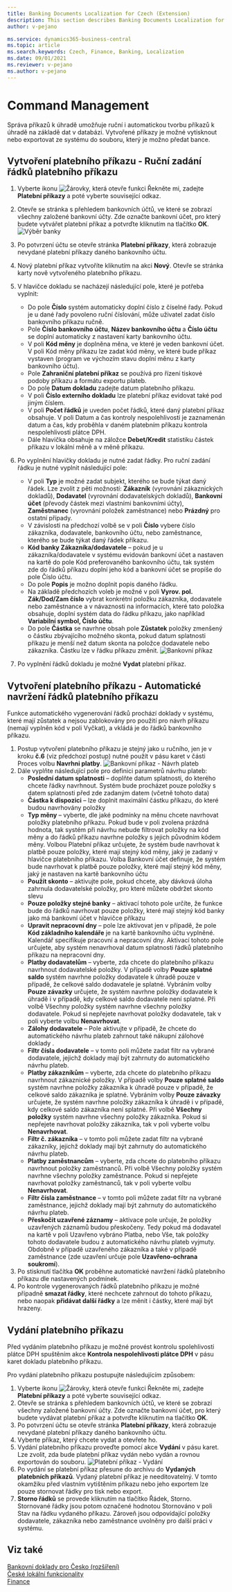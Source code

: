 ```yaml
---
title: Banking Documents Localization for Czech (Extension) 
description: This section describes Banking Documents Localization for Czech extension functionality.
author: v-pejano

ms.service: dynamics365-business-central
ms.topic: article
ms.search.keywords: Czech, Finance, Banking, Localization
ms.date: 09/01/2021
ms.reviewer: v-pejano
ms.author: v-pejano
---
```


# Command Management

Správa příkazů k úhradě umožňuje ruční i automatickou tvorbu příkazů k úhradě na základě dat v databázi. Vytvořené příkazy je možné vytisknout nebo exportovat ze systému do souboru, který je možno předat bance.

## Vytvoření platebního příkazu - Ruční zadání řádků platebního příkazu
1. Vyberte ikonu ![Žárovky, která otevře funkci Řekněte mi](../../media/ui-search/search_small.png "Řekněte mi, co chcete dělat"), zadejte **Platební příkazy** a poté vyberte související odkaz.
2. Otevře se stránka s přehledem bankovních účtů, ve které se zobrazí všechny založené bankovní účty. Zde označte bankovní účet, pro který budete vytvářet platební příkaz a potvrďte kliknutím na tlačítko **OK**.
    ![Výběr banky](Media/banks_bank_order_bank.png)
3. Po potvrzení účtu se otevře stránka **Platební příkazy**, která zobrazuje nevydané platební příkazy daného bankovního účtu. 
4. Nový platební příkaz vytvoříte kliknutím na akci **Nový**. Otevře se stránka karty nově vytvořeného platebního příkazu.
5. V hlavičce dokladu se nacházejí následující pole, které je potřeba vyplnit:
    - Do pole **Číslo** systém automaticky doplní číslo z číselné řady. Pokud je u dané řady povoleno ruční číslování, může uživatel zadat číslo bankovního příkazu ručně.
    - Pole **Číslo bankovního účtu**, **Název bankovního účtu** a **Číslo účtu** se doplní automaticky z nastavení karty bankovního účtu. 
    - V poli **Kód měny** je doplněna měna, ve které je veden bankovní účet. V poli Kód měny příkazu lze zadat kód měny, ve které bude příkaz vystaven (program ve výchozím stavu doplní měnu z karty bankovního účtu).
    - Pole **Zahraniční platební příkaz** se používá pro řízení tiskové podoby příkazu a formátu exportu plateb.
    - Do pole **Datum dokladu** zadejte datum platebního příkazu.
    - V poli **Číslo externího dokladu** lze platební příkaz evidovat také pod jiným číslem.
    - V poli **Počet řádků** je uveden počet řádků, které daný platební příkaz obsahuje. V poli Datum a čas kontroly nespolehlivosti je zaznamenán datum a čas, kdy proběhla v daném platebním příkazu kontrola nespolehlivosti plátce DPH.
    - Dále hlavička obsahuje na záložce **Debet/Kredit** statistiku částek příkazu v lokální měně a v měně příkazu.  
    
6. Po vyplnění hlavičky dokladu je nutné zadat řádky. Pro ruční zadání řádku je nutné vyplnit následující pole:  
    - V poli **Typ** je možné zadat subjekt, kterého se bude týkat daný řádek. Lze zvolit z pěti možností: **Zákazník** (vyrovnání zákaznických dokladů), **Dodavatel** (vyrovnání dodavatelských dokladů), **Bankovní účet** (převody částek mezi vlastními bankovními účty), **Zaměstnanec** (vyrovnání položek zaměstnance) nebo **Prázdný** pro ostatní případy.
    - V závislosti na předchozí volbě se v poli **Číslo** vybere číslo zákazníka, dodavatele, bankovního účtu, nebo zaměstnance, kterého se bude týkat daný řádek příkazu.
    - **Kód banky Zákazníka/dodavatele** – pokud je u zákazníka/dodavatele v systému evidován bankovní účet a nastaven na kartě do pole Kód preferovaného bankovního účtu, tak systém zde do řádků příkazu doplní jeho kód a bankovní účet se propíše do pole Číslo účtu.
    - Do pole **Popis** je možno doplnit popis daného řádku.
    - Na základě předchozích voleb je možné v poli **Vyrov. pol. Zák/Dod/Zam číslo** vybrat konkrétní položku zákazníka, dodavatele nebo zaměstnance a v návaznosti na informacích, které tato položka obsahuje, doplní systém data do řádku příkazu, jako například **Variabilní symbol, Číslo účtu**.
    - Do pole **Částka** se navrhne obsah pole **Zůstatek** položky zmenšený o částku zbývajícího možného skonta, pokud datum splatnosti příkazu je menší než datum skonta na položce dodavatele nebo zákazníka. Částku lze v řádku příkazu změnit.
    ![Bankovní příkaz](Media/banks_bank_order_bank_card.png)
7. Po vyplnění řádků dokladu je možné **Vydat** platební příkaz.

## Vytvoření platebního příkazu - Automatické navržení řádků platebního příkazu 
Funkce automatického vygenerování řádků prochází doklady v systému, které mají zůstatek a nejsou zablokovány pro použití pro návrh příkazu (nemají vyplněn kód v poli Vyčkat), a vkládá je do řádků bankovního příkazu.

1. Postup vytvoření platebního příkazu je stejný jako u ručního, jen je v kroku **č.6** (viz předchozí postup) nutné použít v pásu karet v části Proces volbu **Navrhni platby**.
    ![Bankovní příkaz - Návrh plateb](Media/banks_bank_order_suggest.png)
2. Dále vyplňte následující pole pro definici parametrů návrhu plateb: 
    - **Poslední datum splatnosti** – doplňte datum splatnosti, do kterého chcete řádky navrhnout. Systém bude procházet pouze položky s datem splatnosti před zde zadaným datem (včetně tohoto data)
    - **Částka k dispozici** – lze doplnit maximální částku příkazu, do které budou navrhovány položky
    - **Typ měny** – vyberte, dle jaké podmínky na měnu chcete navrhovat položky platebního příkazu. Pokud bude v poli zvolena prázdná hodnota, tak systém při návrhu nebude filtrovat položky na kód měny a do řádků příkazu navrhne položky s jejich původním kódem měny. Volbou Platební příkaz určujete, že systém bude navrhovat k platbě pouze položky, které mají stejný kód měny, jaký je zadaný v hlavičce platebního příkazu. Volba Bankovní účet definuje, že systém bude navrhovat k platbě pouze položky, které mají stejný kód měny, jaký je nastaven na kartě bankovního účtu
    - **Použít skonto** – aktivujte pole, pokud chcete, aby dávková úloha zahrnula dodavatelské položky, pro které můžete obdržet skonto slevu
    - **Pouze položky stejné banky** – aktivací tohoto pole určíte, že funkce bude do řádků navrhovat pouze položky, které mají stejný kód banky jako má bankovní účet v hlavičce příkazu
    - **Upravit nepracovní dny** – pole lze aktivovat jen v případě, že pole **Kód základního kalendáře** je na kartě bankovního účtu vyplněné. Kalendář specifikuje pracovní a nepracovní dny. Aktivací tohoto pole určujete, aby systém nenavrhoval datum splatnosti řádků platebního příkazu na nepracovní dny.
    - **Platby dodavatelům** – vyberte, zda chcete do platebního příkazu navrhnout dodavatelské položky. V případě volby **Pouze splatné saldo** systém navrhne položky dodavatele k úhradě pouze v případě, že celkové saldo dodavatele je splatné. Vybráním volby **Pouze závazky** určujete, že systém navrhne položky dodavatele k úhradě i v případě, kdy celkové saldo dodavatele není splatné. Při volbě Všechny položky systém navrhne všechny položky dodavatele. Pokud si nepřejete navrhovat položky dodavatele, tak v poli vyberte volbu **Nenavrhovat**.
    - **Zálohy dodavatele** – Pole aktivujte v případě, že chcete do automatického návrhu plateb zahrnout také nákupní zálohové doklady .
    - **Filtr čísla dodavatele** – v tomto poli můžete zadat filtr na vybrané dodavatele, jejichž doklady mají být zahrnuty do automatického návrhu plateb.
    - **Platby zákazníkům** – vyberte, zda chcete do platebního příkazu navrhnout zákaznické položky. V případě volby **Pouze splatné saldo** systém navrhne položky zákazníka k úhradě pouze v případě, že celkové saldo zákazníka je splatné. Vybráním volby **Pouze závazky** určujete, že systém navrhne položky zákazníka k úhradě i v případě, kdy celkové saldo zákazníka není splatné. Při volbě **Všechny položky** systém navrhne všechny položky zákazníka. Pokud si nepřejete navrhovat položky zákazníka, tak v poli vyberte volbu **Nenavrhovat**.
    - **Filtr č. zákazníka** – v tomto poli můžete zadat filtr na vybrané zákazníky, jejichž doklady mají být zahrnuty do automatického návrhu plateb.
    - **Platby zaměstnancům** – vyberte, zda chcete do platebního příkazu navrhnout položky zaměstnanců. Při volbě Všechny položky systém navrhne všechny položky zaměstnance. Pokud si nepřejete navrhovat položky zaměstnanců, tak v poli vyberte volbu **Nenavrhovat**.
    - **Filtr čísla zaměstnance** – v tomto poli můžete zadat filtr na vybrané zaměstnance, jejichž doklady mají být zahrnuty do automatického návrhu plateb.
    - **Přeskočit uzavřené záznamy** – aktivace pole určuje, že položky uzavřených záznamů budou přeskočeny. Tedy pokud má dodavatel na kartě v poli Uzavřeno vybráno Platba, nebo Vše, tak položky tohoto dodavatele budou z automatického návrhu plateb vyjmuty. Obdobně v případě uzavřeného zákazníka a také v případě zaměstnance (zde uzavření určuje pole **Uzavřeno-ochrana soukromí**).
3. Po stisknutí tlačítka **OK** proběhne automatické navržení řádků platebního příkazu dle nastavených podmínek.
4. Po kontrole vygenerovaných řádků platebního příkazu je možné případně **smazat řádky**, které nechcete zahrnout do tohoto příkazu, nebo naopak **přidávat další řádky** a lze měnit i částky, které mají být hrazeny.

## Vydání platebního příkazu

Před vydáním platebního příkazu je možné provést kontrolu spolehlivosti plátce DPH spuštěním akce **Kontrola nespolehlivosti plátce DPH** v pásu karet dokladu platebního příkazu.

Pro vydání platebního příkazu postupujte následujícím způsobem:
1. Vyberte ikonu ![Žárovky, která otevře funkci Řekněte mi](../../media/ui-search/search_small.png "Řekněte mi, co chcete dělat"), zadejte **Platební příkazy** a poté vyberte související odkaz.
2. Otevře se stránka s přehledem bankovních účtů, ve které se zobrazí všechny založené bankovní účty. Zde označte bankovní účet, pro který budete vydávat platební příkaz a potvrďte kliknutím na tlačítko **OK**.
3. Po potvrzení účtu se otevře stránka **Platební příkazy**, která zobrazuje nevydané platební příkazy daného bankovního účtu. 
4. Vyberte příkaz, který chcete vydat a otevřete ho.
5. Vydání platebního příkazu proveďte pomocí akce **Vydání** v pásu karet. Lze zvolit, zda bude platební příkaz vydán nebo vydán a rovnou exportován do souboru.
    ![Platební příkaz - Vydání](Media/banks_bank_order_release.png)
6. Po vydání se platební příkaz přesune do archivu do **Vydaných platebních příkazů**. Vydaný platební příkaz je needitovatelný. V tomto okamžiku před vlastním vytištěním příkazu nebo jeho exportem lze pouze stornovat řádky pro tisk nebo export.
6. **Storno řádků** se provede kliknutím na tlačítko Řádek, Storno. Stornované řádky jsou potom označené hodnotou Stornováno v poli Stav na řádku vydaného příkazu. Zároveň jsou odpovídající položky dodavatele, zákazníka nebo zaměstnance uvolněny pro další práci v systému. 


## Viz také
[Bankovní doklady pro Česko (rozšíření)](ui-extensions-banking-documents-localization-cz.md)  
[České lokální funkcionality](czech-local-functionality.md)  
[Finance](../../finance.md)
